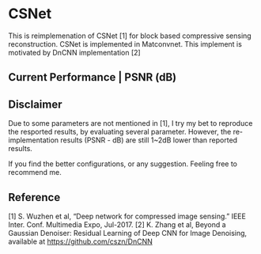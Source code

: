 # CSNet
This is reimplemenation of CSNet [1] for block based compressive sensing reconstruction. CSNet is implemented in Matconvnet. 
This implement is motivated by DnCNN implementation [2]


## Current Performance | PSNR (dB)


## Disclaimer 
Due to some parameters are not mentioned in [1], I try my bet to reproduce the resported results, by evaluating several parameter. However, the re-implementation results (PSNR - dB) are still 1~2dB lower than reported results. 

If you find the better configurations, or any suggestion. Feeling free to recommend me. 


## Reference
[1] S. Wuzhen et al, “Deep network for compressed image sensing.” IEEE Inter. Conf. Multimedia Expo, Jul-2017.
[2] K. Zhang et al, Beyond a Gaussian Denoiser: Residual Learning of Deep CNN for Image Denoising, available at https://github.com/cszn/DnCNN

